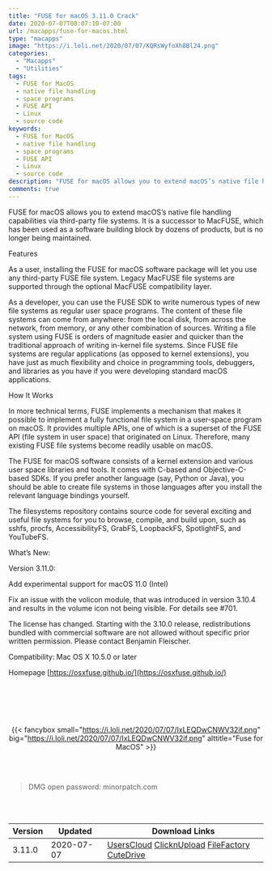 ```yaml
---
title: "FUSE for macOS 3.11.0 Crack"
date: 2020-07-07T00:07:10-07:00
url: /macapps/fuse-for-macos.html
type: "macapps"
image: "https://i.loli.net/2020/07/07/KQRsWyfoXh8Bl24.png"
categories:
  - "Macapps"
  - "Utilities"
tags:
  - FUSE for MacOS
  - native file handling
  - space programs
  - FUSE API
  - Linux
  - source code
keywords:
  - FUSE for MacOS
  - native file handling
  - space programs
  - FUSE API
  - Linux
  - source code
description: "FUSE for macOS allows you to extend macOS’s native file handling capabilities via third-party file systems"
comments: true
---
```


FUSE for macOS allows you to extend macOS’s native file handling capabilities via third-party file systems. It is a successor to MacFUSE, which has been used as a software building block by dozens of products, but is no longer being maintained.

Features

As a user, installing the FUSE for macOS software package will let you use any third-party FUSE file system. Legacy MacFUSE file systems are supported through the optional MacFUSE compatibility layer.

As a developer, you can use the FUSE SDK to write numerous types of new file systems as regular user space programs. The content of these file systems can come from anywhere: from the local disk, from across the network, from memory, or any other combination of sources. Writing a file system using FUSE is orders of magnitude easier and quicker than the traditional approach of writing in-kernel file systems. Since FUSE file systems are regular applications (as opposed to kernel extensions), you have just as much flexibility and choice in programming tools, debuggers, and libraries as you have if you were developing standard macOS applications.

How It Works

In more technical terms, FUSE implements a mechanism that makes it possible to implement a fully functional file system in a user-space program on macOS. It provides multiple APIs, one of which is a superset of the FUSE API (file system in user space) that originated on Linux. Therefore, many existing FUSE file systems become readily usable on macOS.

The FUSE for macOS software consists of a kernel extension and various user space libraries and tools. It comes with C-based and Objective-C-based SDKs. If you prefer another language (say, Python or Java), you should be able to create file systems in those languages after you install the relevant language bindings yourself.

The filesystems repository contains source code for several exciting and useful file systems for you to browse, compile, and build upon, such as sshfs, procfs, AccessibilityFS, GrabFS, LoopbackFS, SpotlightFS, and YouTubeFS.

What’s New:

Version 3.11.0:

Add experimental support for macOS 11.0 (Intel)

Fix an issue with the volicon module, that was introduced in version 3.10.4 and results in the 
volume icon not being visible. For details see #701.

The license has changed. Starting with the 3.10.0 release, redistributions bundled with commercial 
software are not allowed without specific prior written permission. Please contact Benjamin 
Fleischer.

Compatibility: Mac OS X 10.5.0 or later

Homepage [https://osxfuse.github.io/](https://osxfuse.github.io/)

<br/>
<br/>
<script async src="https://pagead2.googlesyndication.com/pagead/js/adsbygoogle.js"></script>
<ins class="adsbygoogle"
     style="display:block; text-align:center;"
     data-ad-layout="in-article"
     data-ad-format="fluid"
     data-ad-client="ca-pub-8746275014476192"
     data-ad-slot="5144997159"></ins>
<script>
     (adsbygoogle = window.adsbygoogle || []).push({});
</script>
<br/>
<br/>


<center>

{{< fancybox small="https://i.loli.net/2020/07/07/IxLEQDwCNWV32if.png" big="https://i.loli.net/2020/07/07/IxLEQDwCNWV32if.png" alttitle="Fuse for MacOS" >}}

</center>

<br/>
<br/>


> DMG open password: minorpatch.com

<br/>

<br/>
<div id="history_version" class="history_version">

| Version | Updated | Download Links |
| ---- | ---- | ---- |
| 3.11.0 | 2020-07-07 | [UsersCloud](https://ouo.io/pRkcQO)   [ClicknUpload](https://ouo.io/vvXHKc)   [FileFactory](https://ouo.io/WMPDE7)   [CuteDrive](https://ouo.io/7N2eqH) |

</div>
